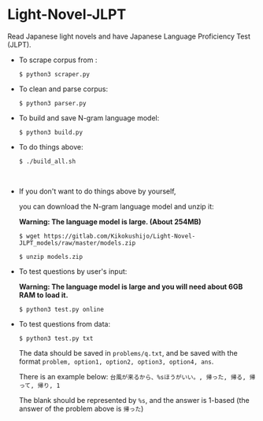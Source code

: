 # Light-Novel-JLPT
Read Japanese light novels and have Japanese Language Proficiency Test (JLPT).



- To scrape corpus from [](https://yomou.syosetu.com):

  `$ python3 scraper.py`


- To clean and parse corpus:

  `$ python3 parser.py`


- To build and save N-gram language model:

  `$ python3 build.py `

- To do things above:

  `$ ./build_all.sh `

  ​


- If you don't want to do things above by yourself,

  you can download the N-gram language model and unzip it:

  **Warning: The language model is large. (About 254MB)**

  `$ wget https://gitlab.com/Kikokushijo/Light-Novel-JLPT_models/raw/master/models.zip `

  `$ unzip models.zip `



- To test questions by user's input:

  **Warning: The language model is large and you will need about 6GB RAM to load it.**

  `$ python3 test.py online`

- To test questions from data:

  `$ python3 test.py txt`
  
  The data should be saved in `problems/q.txt`,
  and be saved with the format `problem, option1, option2, option3, option4, ans`.
  
  There is an example below:
  `台風が来るから、%sほうがいい。, 帰った, 帰る, 帰って, 帰り, 1`
  
  The blank should be represented by `%s`, and the answer is 1-based (the answer of the problem above is `帰った`)
